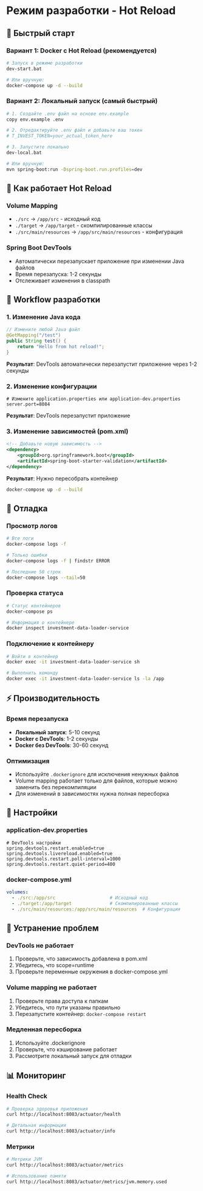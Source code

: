# Режим разработки - Hot Reload

## 🚀 Быстрый старт

### Вариант 1: Docker с Hot Reload (рекомендуется)
```bash
# Запуск в режиме разработки
dev-start.bat

# Или вручную:
docker-compose up -d --build
```

### Вариант 2: Локальный запуск (самый быстрый)
```bash
# 1. Создайте .env файл на основе env.example
copy env.example .env

# 2. Отредактируйте .env файл и добавьте ваш токен
# T_INVEST_TOKEN=your_actual_token_here

# 3. Запустите локально
dev-local.bat

# Или вручную:
mvn spring-boot:run -Dspring-boot.run.profiles=dev
```

## 🔧 Как работает Hot Reload

### Volume Mapping
- `./src` → `/app/src` - исходный код
- `./target` → `/app/target` - скомпилированные классы
- `./src/main/resources` → `/app/src/main/resources` - конфигурация

### Spring Boot DevTools
- Автоматически перезапускает приложение при изменении Java файлов
- Время перезапуска: 1-2 секунды
- Отслеживает изменения в classpath

## 📝 Workflow разработки

### 1. Изменение Java кода
```java
// Измените любой Java файл
@GetMapping("/test")
public String test() {
    return "Hello from hot reload!";
}
```
**Результат**: DevTools автоматически перезапустит приложение через 1-2 секунды

### 2. Изменение конфигурации
```properties
# Измените application.properties или application-dev.properties
server.port=8084
```
**Результат**: DevTools перезапустит приложение

### 3. Изменение зависимостей (pom.xml)
```xml
<!-- Добавьте новую зависимость -->
<dependency>
    <groupId>org.springframework.boot</groupId>
    <artifactId>spring-boot-starter-validation</artifactId>
</dependency>
```
**Результат**: Нужно пересобрать контейнер
```bash
docker-compose up -d --build
```

## 🐛 Отладка

### Просмотр логов
```bash
# Все логи
docker-compose logs -f

# Только ошибки
docker-compose logs -f | findstr ERROR

# Последние 50 строк
docker-compose logs --tail=50
```

### Проверка статуса
```bash
# Статус контейнеров
docker-compose ps

# Информация о контейнере
docker inspect investment-data-loader-service
```

### Подключение к контейнеру
```bash
# Войти в контейнер
docker exec -it investment-data-loader-service sh

# Выполнить команду
docker exec -it investment-data-loader-service ls -la /app
```

## ⚡ Производительность

### Время перезапуска
- **Локальный запуск**: 5-10 секунд
- **Docker с DevTools**: 1-2 секунды
- **Docker без DevTools**: 30-60 секунд

### Оптимизация
- Используйте `.dockerignore` для исключения ненужных файлов
- Volume mapping работает только для файлов, которые можно заменить без перекомпиляции
- Для изменений в зависимостях нужна полная пересборка

## 🔧 Настройки

### application-dev.properties
```properties
# DevTools настройки
spring.devtools.restart.enabled=true
spring.devtools.livereload.enabled=true
spring.devtools.restart.poll-interval=1000
spring.devtools.restart.quiet-period=400
```

### docker-compose.yml
```yaml
volumes:
  - ./src:/app/src                    # Исходный код
  - ./target:/app/target              # Скомпилированные классы
  - ./src/main/resources:/app/src/main/resources  # Конфигурация
```

## 🚨 Устранение проблем

### DevTools не работает
1. Проверьте, что зависимость добавлена в pom.xml
2. Убедитесь, что scope=runtime
3. Проверьте переменные окружения в docker-compose.yml

### Volume mapping не работает
1. Проверьте права доступа к папкам
2. Убедитесь, что пути указаны правильно
3. Перезапустите контейнер: `docker-compose restart`

### Медленная пересборка
1. Используйте .dockerignore
2. Проверьте, что кэширование работает
3. Рассмотрите локальный запуск для отладки

## 📊 Мониторинг

### Health Check
```bash
# Проверка здоровья приложения
curl http://localhost:8083/actuator/health

# Детальная информация
curl http://localhost:8083/actuator/info
```

### Метрики
```bash
# Метрики JVM
curl http://localhost:8083/actuator/metrics

# Использование памяти
curl http://localhost:8083/actuator/metrics/jvm.memory.used
```

